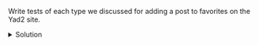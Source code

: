 Write tests of each type we discussed for adding a post to favorites on the Yad2 site.

<details>
  <summary>
    Solution
  </summary>

**Unit Tests** - I will write a test that sends a string to the function instead of a number that updates the price of the product and make sure that it does not return a correct result.

**Integration Tests** - I will send through the api an update to the ad that adds it to the favorites and I will expect to see the ad marked as a favorite in the ui.

**System Testing** - As system tests I can check the options to save the ad in favorites in different browsers and see that it responds as expected



</details>